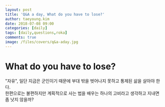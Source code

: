 ```yaml
---
layout: post
title: 'Q&A a day, What do you have to lose?'
author: taeyoung.kim
date: 2018-07-08 09:00
categories: [daily]
tags: [daily,questions,roka]
comments: true
image: /files/covers/q&a-aday.jpg
---
```



# What do you have to lose?
<!--more-->
"자유", 일단 지금은 군인이기 때문에 부대 밖을 벗어나지 못하고 통제된 삶을 살아야 한다.<br/>
한편으로는 불편하지만 계획적으로 사는 법을 배우는 하나의 고비라고 생각하고 지내면 좀 낫지 않을까?
